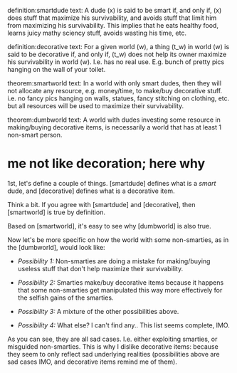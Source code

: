 definition:smartdude
text: A dude \(x\) is said to be smart if, and only if, \(x\) does stuff that
      maximize his survivability, and avoids stuff that limit him from
      maximizing his survivability.  This implies that he eats healthy food,
      learns juicy mathy sciency stuff, avoids wasting his time, etc.

definition:decorative
text: For a given world \(w\), a thing \(t_w\) in world \(w\) is said to be
      decorative if, and only if, \(t_w\) does not help its owner maximize his
      survivability in world \(w\).  I.e. has no real use.  E.g. bunch of
      pretty pics hanging on the wall of your toilet.

theorem:smartworld
text: In a world with only smart dudes, then they will not allocate
      any resource, e.g. money/time, to make/buy decorative stuff.  i.e. no
      fancy pics hanging on walls, statues, fancy stitching on clothing, etc.
      but all resources will be used to maximize their survivability.

theorem:dumbworld
text: A world with dudes investing some resource in making/buying
      decorative items, is necessarily a world that has at least 1 non-smart
      person.

# me not like decoration; here why

1st, let's define a couple of things.  [smartdude] defines what is a _smart_
dude, and [decorative] defines what is a decorative item.

Think a bit.  If you agree with [smartdude] and [decorative], then [smartworld]
is true by definition.


Based on [smartworld], it's easy to see why [dumbworld] is also true.

Now let's be more specific on how the world with some non-smarties, as in the
[dumbworld], would look like:

* _Possibility 1:_ Non-smarties are doing a mistake for making/buying
  useless stuff that don't help maximize their survivability.

* _Possibility 2:_ Smarties make/buy decorative items because it
  happens that some non-smarties get manipulated this way more effectively for
  the selfish gains of the smarties.

* _Possibility 3:_ A mixture of the other possibilities above.
* _Possibility 4:_ What else?  I can't find any..  This list seems
  complete, IMO.

As you can see, they are all sad cases.  I.e. either exploiting smarties, or
misguided non-smarties.  This is why I dislike decorative items: because they
seem to only reflect sad underlying realities (possibilities above are sad
cases IMO, and decorative items remind me of them).
